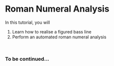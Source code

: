 # Roman Numeral Analysis

In this tutorial, you will 
1. Learn how to realise a figured bass line
2. Perform an automated roman numeral analysis
<br>

### To be continued...